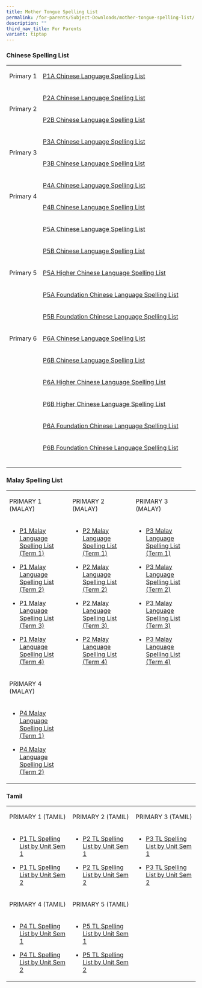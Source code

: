 ```yaml
---
title: Mother Tongue Spelling List
permalink: /for-parents/Subject-Downloads/mother-tongue-spelling-list/
description: ""
third_nav_title: For Parents
variant: tiptap
---
```

<h3>Chinese Spelling List</h3>
<table style="minWidth: 50px">
<colgroup>
<col>
<col>
</colgroup>
<tbody>
<tr>
<td rowspan="1" colspan="1">
<p>Primary 1</p>
</td>
<td rowspan="1" colspan="1">
<p><a href="/files/1A%20%202022.pdf" rel="noopener" target="_blank">P1A Chinese Language Spelling List</a>
</p>
</td>
</tr>
<tr>
<td rowspan="2" colspan="1">
<p>Primary 2</p>
</td>
<td rowspan="1" colspan="1">
<p><a href="/files/2A%20_Chapt%201%20to%2010.pdf" rel="noopener" target="_blank">P2A Chinese Language Spelling List</a>
</p>
</td>
</tr>
<tr>
<td rowspan="1" colspan="1">
<p><a href="/files/2B%20_Chapt%2011%20to%2019.pdf" rel="noopener" target="_blank">P2B Chinese Language Spelling List</a>
</p>
</td>
</tr>
<tr>
<td rowspan="2" colspan="1">
<p>Primary 3</p>
</td>
<td rowspan="1" colspan="1">
<p><a href="/files/3A%20_Chapt%201%20to%209_HYPY.pdf" rel="noopener" target="_blank">P3A Chinese Language Spelling List</a>
</p>
</td>
</tr>
<tr>
<td rowspan="1" colspan="1">
<p><a href="/files/3B%20_Chapt%2010%20to%2017_HYPY.pdf" rel="noopener" target="_blank">P3B Chinese Language Spelling List</a>
</p>
</td>
</tr>
<tr>
<td rowspan="2" colspan="1">
<p>Primary 4</p>
</td>
<td rowspan="1" colspan="1">
<p><a href="/files/4A%20_1-9_23122021.pdf" rel="noopener" target="_blank">P4A Chinese Language Spelling List</a>
</p>
</td>
</tr>
<tr>
<td rowspan="1" colspan="1">
<p><a href="/files/4B%20_10-16_231221.pdf" rel="noopener" target="_blank">P4B Chinese Language Spelling List</a>
</p>
</td>
</tr>
<tr>
<td rowspan="5" colspan="1">
<p>Primary 5</p>
</td>
<td rowspan="1" colspan="1">
<p><a href="/files/5A%20_1-8%20with%20HYPY.pdf" rel="noopener" target="_blank">P5A Chinese Language Spelling List</a>
</p>
</td>
</tr>
<tr>
<td rowspan="1" colspan="1">
<p><a href="/files/5B%20_9-15%20HYPY.pdf" rel="noopener" target="_blank">P5B Chinese Language Spelling List</a>
</p>
</td>
</tr>
<tr>
<td rowspan="1" colspan="1">
<p><a href="/files/5A%20__1-9.pdf" rel="noopener" target="_blank">P5A Higher Chinese Language Spelling List</a>
</p>
</td>
</tr>
<tr>
<td rowspan="1" colspan="1">
<p><a href="/files/5A%20FCL%20.pdf" rel="noopener" target="_blank">P5A Foundation Chinese Language Spelling List</a>
</p>
</td>
</tr>
<tr>
<td rowspan="1" colspan="1">
<p><a href="/files/5B%20FCL%20.pdf" rel="noopener" target="_blank">P5B Foundation Chinese Language Spelling List</a>
</p>
</td>
</tr>
<tr>
<td rowspan="1" colspan="1">
<p>Primary 6</p>
</td>
<td rowspan="1" colspan="1">
<p><a href="/files/6A%20_1-6%20with%20HYPY.pdf" rel="noopener" target="_blank">P6A Chinese Language Spelling List</a>
</p>
</td>
</tr>
<tr>
<td rowspan="1" colspan="1">
<p></p>
</td>
<td rowspan="1" colspan="1">
<p><a href="/files/6B%20%20with%20HYPY_7-10.pdf" rel="noopener" target="_blank">P6B Chinese Language Spelling List</a>
</p>
</td>
</tr>
<tr>
<td rowspan="1" colspan="1">
<p></p>
</td>
<td rowspan="1" colspan="1">
<p><a href="/files/6A%20__1-7.pdf" rel="noopener" target="_blank">P6A Higher Chinese Language Spelling List</a>
</p>
</td>
</tr>
<tr>
<td rowspan="1" colspan="1">
<p></p>
</td>
<td rowspan="1" colspan="1">
<p><a href="/files/6B%20__8-12.pdf" rel="noopener" target="_blank">P6B Higher Chinese Language Spelling List</a>
</p>
</td>
</tr>
<tr>
<td rowspan="1" colspan="1">
<p></p>
</td>
<td rowspan="1" colspan="1">
<p><a href="/files/6A%20FCL%20%20with%20HYPY.pdf" rel="noopener" target="_blank">P6A Foundation Chinese Language Spelling List</a>
</p>
</td>
</tr>
<tr>
<td rowspan="1" colspan="1">
<p></p>
</td>
<td rowspan="1" colspan="1">
<p><a href="/files/6B%20FCL%20%20with%20HYPY.pdf" rel="noopener" target="_blank">P6B Foundation Chinese Language Spelling List</a>
</p>
</td>
</tr>
<tr>
<td rowspan="1" colspan="1">
<p></p>
</td>
<td rowspan="1" colspan="1">
<p></p>
</td>
</tr>
</tbody>
</table>
<h3>Malay Spelling List</h3>
<table style="minWidth: 75px">
<colgroup>
<col>
<col>
<col>
</colgroup>
<tbody>
<tr>
<td rowspan="1" colspan="1">
<p>PRIMARY 1 (MALAY)</p>
</td>
<td rowspan="1" colspan="1">
<p>PRIMARY 2 (MALAY)</p>
</td>
<td rowspan="1" colspan="1">
<p>PRIMARY 3 (MALAY)</p>
</td>
</tr>
<tr>
<td rowspan="1" colspan="1">
<ul data-tight="true" class="tight">
<li>
<p><a href="/malay-spelling-test/Primary-1/term-1/" rel="noopener noreferrer nofollow" target="">P1 Malay Language Spelling List (Term 1)</a>
</p>
</li>
<li>
<p><a href="/malay-spelling-test/Primary-1/term-2/" rel="noopener noreferrer nofollow" target="">P1 Malay Language Spelling List (Term 2)</a>
</p>
</li>
<li>
<p><a href="/malay-spelling-test/Primary-1/term-3/" rel="noopener noreferrer nofollow" target="">P1 Malay Language Spelling List (Term 3)</a>
</p>
</li>
<li>
<p><a href="/malay-spelling-test/Primary-1/term-4/" rel="noopener noreferrer nofollow" target="">P1 Malay Language Spelling List (Term 4)</a>
</p>
</li>
</ul>
</td>
<td rowspan="1" colspan="1">
<ul data-tight="true" class="tight">
<li>
<p><a href="/malay-spelling-test/Primary-2/term-1/" rel="noopener noreferrer nofollow" target="">P2 Malay Language Spelling List (Term 1)</a>
</p>
</li>
<li>
<p><a href="/malay-spelling-test/Primary-2/term-2/" rel="noopener noreferrer nofollow" target="">P2 Malay Language Spelling List (Term 2)</a>
</p>
</li>
<li>
<p><a href="/malay-spelling-test/Primary-2/term-3/" rel="noopener noreferrer nofollow" target="">P2 Malay Language Spelling List (Term 3)&nbsp;</a>
</p>
</li>
<li>
<p><a href="/malay-spelling-test/Primary-2/term-4/" rel="noopener noreferrer nofollow" target="">P2 Malay Language Spelling List (Term 4)</a>
</p>
</li>
</ul>
</td>
<td rowspan="1" colspan="1">
<ul data-tight="true" class="tight">
<li>
<p><a href="/malay-spelling-test/Primary-3/term-1/" rel="noopener noreferrer nofollow" target="">P3 Malay Language Spelling List (Term 1)</a>
</p>
</li>
<li>
<p><a href="/malay-spelling-test/Primary-3/term-2/" rel="noopener noreferrer nofollow" target="">P3 Malay Language Spelling List (Term 2)</a>
</p>
</li>
<li>
<p><a href="/malay-spelling-test/Primary-3/term-3/" rel="noopener noreferrer nofollow" target="">P3 Malay Language Spelling List (Term 3)</a>
</p>
</li>
<li>
<p><a href="/malay-spelling-test/Primary-3/term-4/" rel="noopener noreferrer nofollow" target="">P3 Malay Language Spelling List (Term 4)</a>
</p>
</li>
</ul>
</td>
</tr>
<tr>
<td rowspan="1" colspan="1">
<p>PRIMARY 4 (MALAY)</p>
</td>
<td rowspan="1" colspan="1">
<p></p>
</td>
<td rowspan="1" colspan="1">
<p></p>
</td>
</tr>
<tr>
<td rowspan="1" colspan="1">
<ul data-tight="true" class="tight">
<li>
<p><a href="/malay-spelling-test/Primary-4/term-1/" rel="noopener noreferrer nofollow" target="">P4 Malay Language Spelling List (Term 1)</a>
</p>
</li>
<li>
<p><a href="/malay-spelling-test/Primary-4/term-2/" rel="noopener noreferrer nofollow" target="">P4 Malay Language Spelling List (Term 2)</a>
</p>
</li>
</ul>
</td>
<td rowspan="1" colspan="1">
<p></p>
</td>
<td rowspan="1" colspan="1">
<p></p>
</td>
</tr>
</tbody>
</table>
<p></p>
<h3>Tamil</h3>
<table style="minWidth: 75px">
<colgroup>
<col>
<col>
<col>
</colgroup>
<tbody>
<tr>
<td rowspan="1" colspan="1">
<p>PRIMARY 1 (TAMIL)</p>
</td>
<td rowspan="1" colspan="1">
<p>PRIMARY 2 (TAMIL)</p>
</td>
<td rowspan="1" colspan="1">
<p>PRIMARY 3 (TAMIL)</p>
</td>
</tr>
<tr>
<td rowspan="1" colspan="1">
<ul data-tight="true" class="tight">
<li>
<p><a href="/tamil-spelling-test/Primary-1/sem-1/" rel="noopener noreferrer nofollow" target="">P1 TL Spelling List by Unit Sem 1</a>
</p>
</li>
<li>
<p><a href="/tamil-spelling-test/Primary-1/sem-2/" rel="noopener noreferrer nofollow" target="">P1 TL Spelling List by Unit Sem 2</a>
</p>
</li>
</ul>
</td>
<td rowspan="1" colspan="1">
<ul data-tight="true" class="tight">
<li>
<p><a href="/tamil-spelling-test/Primary-2/sem-1/" rel="noopener noreferrer nofollow" target="">P2 TL Spelling List by Unit Sem 1</a>
</p>
</li>
<li>
<p><a href="/tamil-spelling-test/Primary-2/sem-2/" rel="noopener noreferrer nofollow" target="">P2 TL Spelling List by Unit Sem 2</a>
</p>
</li>
</ul>
</td>
<td rowspan="1" colspan="1">
<ul data-tight="true" class="tight">
<li>
<p><a href="/tamil-spelling-test/Primary-3/sem-1/" rel="noopener noreferrer nofollow" target="">P3 TL Spelling List by Unit Sem 1</a>
</p>
</li>
<li>
<p><a href="/tamil-spelling-test/Primary-3/sem-2/" rel="noopener noreferrer nofollow" target="">P3 TL Spelling List by Unit Sem 2</a>
</p>
</li>
</ul>
</td>
</tr>
<tr>
<td rowspan="1" colspan="1">
<p>PRIMARY 4 (TAMIL)</p>
</td>
<td rowspan="1" colspan="1">
<p>PRIMARY 5 (TAMIL)</p>
</td>
<td rowspan="1" colspan="1">
<p></p>
</td>
</tr>
<tr>
<td rowspan="1" colspan="1">
<ul data-tight="true" class="tight">
<li>
<p><a href="/tamil-spelling-test/Primary-4/sem-1/" rel="noopener noreferrer nofollow" target="">P4 TL Spelling List by Unit Sem 1</a>
</p>
</li>
<li>
<p><a href="/tamil-spelling-test/Primary-4/sem-2/" rel="noopener noreferrer nofollow" target="">P4&nbsp;TL Spelling List by Unit Sem 2</a>
</p>
</li>
</ul>
</td>
<td rowspan="1" colspan="1">
<ul data-tight="true" class="tight">
<li>
<p><a href="/tamil-spelling-test/Primary-5/sem-1/" rel="noopener noreferrer nofollow" target="">P5 TL Spelling List by Unit Sem 1</a>
</p>
</li>
<li>
<p><a href="/tamil-spelling-test/Primary-5/sem-2/" rel="noopener noreferrer nofollow" target="">P5&nbsp;TL Spelling List by Unit Sem 2</a>
</p>
</li>
</ul>
</td>
<td rowspan="1" colspan="1">
<p></p>
</td>
</tr>
</tbody>
</table>
<p></p>